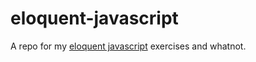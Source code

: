 # eloquent-javascript
A repo for my [eloquent javascript](http://eloquentjavascript.net/) exercises and whatnot.
